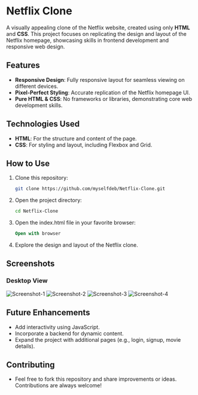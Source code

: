 # Netflix Clone  
A visually appealing clone of the Netflix website, created using only **HTML** and **CSS**. This project focuses on replicating the design and layout of the Netflix homepage, showcasing skills in frontend development and responsive web design.

## Features  
- **Responsive Design**: Fully responsive layout for seamless viewing on different devices.  
- **Pixel-Perfect Styling**: Accurate replication of the Netflix homepage UI.  
- **Pure HTML & CSS**: No frameworks or libraries, demonstrating core web development skills.  

## Technologies Used  
- **HTML**: For the structure and content of the page.  
- **CSS**: For styling and layout, including Flexbox and Grid.  

## How to Use  
1. Clone this repository:  
   ```bash  
   git clone https://github.com/myselfdeb/Netflix-Clone.git

2. Open the project directory:
   ```bash
   cd Netflix-Clone  

3. Open the index.html file in your favorite browser:
   ```sql
   Open with browser  

4. Explore the design and layout of the Netflix clone.

## Screenshots
### Desktop View
![Screenshot-1](Screenshots/Screenshot1.png)
![Screenshot-2](Screenshots/Screenshot2.png)
![Screenshot-3](Screenshots/Screenshot3.png)
![Screenshot-4](Screenshots/Screenshot4.png)

## Future Enhancements
- Add interactivity using JavaScript.
- Incorporate a backend for dynamic content.
- Expand the project with additional pages (e.g., login, signup, movie details).

## Contributing
- Feel free to fork this repository and share improvements or ideas. Contributions are always welcome!
